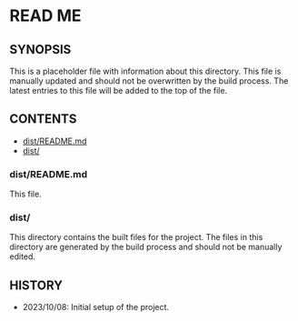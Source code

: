 # READ ME

## SYNOPSIS

This is a placeholder file with information about this directory. This file is manually updated and should not be overwritten by the build process. The latest entries to this file will be added to the top of the file.

## CONTENTS

* [dist/README.md](#distreadmemd)
* [dist/](#dist)

### dist/README.md

This file.

### dist/

This directory contains the built files for the project. The files in this directory are generated by the build process and should not be manually edited.

## HISTORY

* 2023/10/08: Initial setup of the project.
